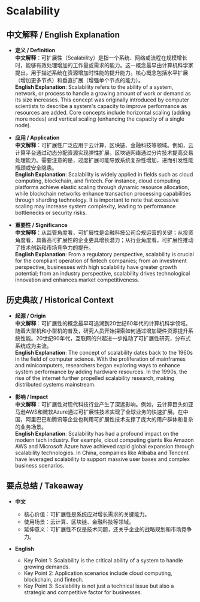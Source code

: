 # Scalability

## 中文解释 / English Explanation

* **定义 / Definition**  
  **中文解释**：可扩展性（Scalability）是指一个系统、网络或流程在规模增长时，能够有效处理增加的工作量或需求的能力。这一概念最早由计算机科学家提出，用于描述系统在资源增加时性能的提升能力。核心概念包括水平扩展（增加更多节点）和垂直扩展（增强单个节点的能力）。  
  **English Explanation**: Scalability refers to the ability of a system, network, or process to handle a growing amount of work or demand as its size increases. This concept was originally introduced by computer scientists to describe a system's capacity to improve performance as resources are added. Core concepts include horizontal scaling (adding more nodes) and vertical scaling (enhancing the capacity of a single node).

* **应用 / Application**  
  **中文解释**：可扩展性广泛应用于云计算、区块链、金融科技等领域。例如，云计算平台通过动态分配资源实现弹性扩展，区块链网络通过分片技术提高交易处理能力。需要注意的是，过度扩展可能导致系统复杂性增加，进而引发性能瓶颈或安全隐患。  
  **English Explanation**: Scalability is widely applied in fields such as cloud computing, blockchain, and fintech. For instance, cloud computing platforms achieve elastic scaling through dynamic resource allocation, while blockchain networks enhance transaction processing capabilities through sharding technology. It is important to note that excessive scaling may increase system complexity, leading to performance bottlenecks or security risks.

* **重要性 / Significance**  
  **中文解释**：从监管角度看，可扩展性是金融科技公司合规运营的关键；从投资角度看，具备高可扩展性的企业更具增长潜力；从行业角度看，可扩展性推动了技术创新和市场竞争力的提升。  
  **English Explanation**: From a regulatory perspective, scalability is crucial for the compliant operation of fintech companies; from an investment perspective, businesses with high scalability have greater growth potential; from an industry perspective, scalability drives technological innovation and enhances market competitiveness.

## 历史典故 / Historical Context

* **起源 / Origin**  
  **中文解释**：可扩展性的概念最早可追溯到20世纪60年代的计算机科学领域。随着大型机和小型机的普及，研究人员开始探索如何通过增加硬件资源提升系统性能。20世纪90年代，互联网的兴起进一步推动了可扩展性研究，分布式系统成为主流。  
  **English Explanation**: The concept of scalability dates back to the 1960s in the field of computer science. With the proliferation of mainframes and minicomputers, researchers began exploring ways to enhance system performance by adding hardware resources. In the 1990s, the rise of the internet further propelled scalability research, making distributed systems mainstream.

* **影响 / Impact**  
  **中文解释**：可扩展性对现代科技行业产生了深远影响。例如，云计算巨头如亚马逊AWS和微软Azure通过可扩展性技术实现了全球业务的快速扩展。在中国，阿里巴巴和腾讯等企业也利用可扩展性技术支撑了庞大的用户群体和复杂的业务场景。  
  **English Explanation**: Scalability has had a profound impact on the modern tech industry. For example, cloud computing giants like Amazon AWS and Microsoft Azure have achieved rapid global expansion through scalability technologies. In China, companies like Alibaba and Tencent have leveraged scalability to support massive user bases and complex business scenarios.

## 要点总结 / Takeaway

* **中文**  
  - 核心价值：可扩展性是系统应对增长需求的关键能力。  
  - 使用场景：云计算、区块链、金融科技等领域。  
  - 延伸意义：可扩展性不仅是技术问题，还关乎企业的战略规划和市场竞争力。  

* **English**  
  - Key Point 1: Scalability is the critical ability of a system to handle growing demands.  
  - Key Point 2: Application scenarios include cloud computing, blockchain, and fintech.  
  - Key Point 3: Scalability is not just a technical issue but also a strategic and competitive factor for businesses.